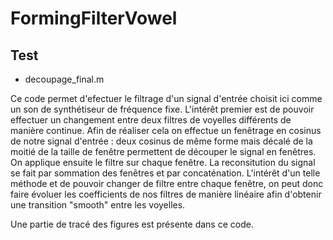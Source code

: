 # FormingFilterVowel
## Test ##
- decoupage_final.m

Ce code permet d'efectuer le filtrage d'un signal d'entrée choisit ici comme un son de synthétiseur de fréquence fixe.
L'intérêt premier est de pouvoir effectuer un changement entre deux filtres de voyelles différents de manière continue.
Afin de réaliser cela on effectue un fenêtrage en cosinus de notre signal d'entrée : deux cosinus de même forme mais décalé de la moitié de la taille de fenêtre permettent de découper le signal 
en fenêtres. On applique ensuite le filtre sur chaque fenêtre. La reconsitution du signal se fait par sommation des fenêtres et par concaténation. 
L'intérêt d'un telle méthode et de pouvoir changer de filtre entre chaque fenêtre, on peut donc faire évoluer les coefficients de nos filtres de manière linéaire afin d'obtenir une transition 
"smooth" entre les voyelles.

Une partie de tracé des figures est présente dans ce code. 



